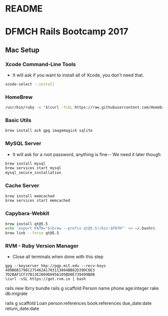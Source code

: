 # README

# DFMCH Rails Bootcamp 2017

## Mac Setup

### Xcode Command-Line Tools
* It will ask if you want to install all of Xcode, you don't need that.
```bash
xcode-select --install
```

### HomeBrew
```bash
/usr/bin/ruby -e "$(curl -fsSL https://raw.githubusercontent.com/Homebrew/install/master/install)"
```

### Basic Utils
```bash
brew install ack gpg imagemagick sqlite
```

### MySQL Server 
* It will ask for a root password, anything is fine-- We need it later though

```bash
brew install mysql
brew services start mysql
mysql_secure_installation
```
      
### Cache Server
```bash
brew install memcached
brew services start memcached
```

### Capybara-Webkit
```bash
brew install qt@5.5
echo 'export PATH="$(brew --prefix qt@5.5)/bin:$PATH"' >> ~/.bashrc
brew link --force qt@5.5
```

### RVM - Ruby Version Manager
* Close all terminals when done with this step
```
gpg --keyserver hkp://pgp.mit.edu --recv-keys 409B6B1796C275462A1703113804BB82D39DC0E3 7D2BAF1CF37B13E2069D6956105BD0E739499BDB
\curl -sSL https://get.rvm.io | bash
```


rails new lbrry
bundle
rails g scaffold Person name phone age:integer
rake db:migrate

rails g scaffold Loan person:references book:references due_date:date return_date:date
